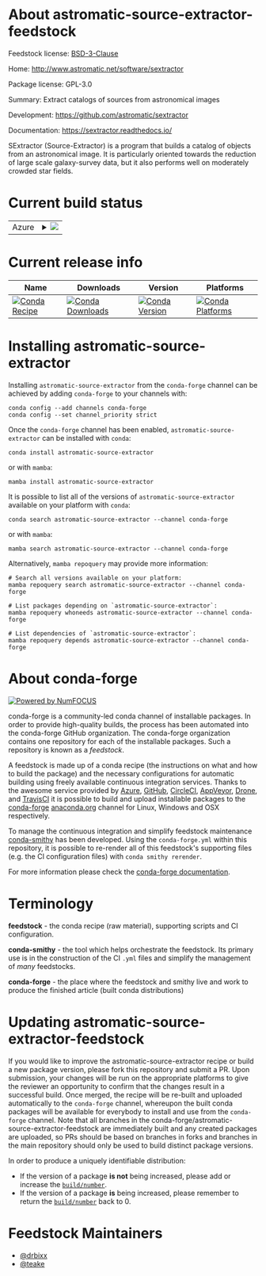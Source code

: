 About astromatic-source-extractor-feedstock
===========================================

Feedstock license: [BSD-3-Clause](https://github.com/conda-forge/astromatic-source-extractor-feedstock/blob/main/LICENSE.txt)

Home: http://www.astromatic.net/software/sextractor

Package license: GPL-3.0

Summary: Extract catalogs of sources from astronomical images

Development: https://github.com/astromatic/sextractor

Documentation: https://sextractor.readthedocs.io/

SExtractor (Source-Extractor) is a program that builds a catalog of objects
from an astronomical image. It is particularly oriented towards the
reduction of large scale galaxy-survey data, but it also performs well on
moderately crowded star fields.


Current build status
====================


<table>
    
  <tr>
    <td>Azure</td>
    <td>
      <details>
        <summary>
          <a href="https://dev.azure.com/conda-forge/feedstock-builds/_build/latest?definitionId=8028&branchName=main">
            <img src="https://dev.azure.com/conda-forge/feedstock-builds/_apis/build/status/astromatic-source-extractor-feedstock?branchName=main">
          </a>
        </summary>
        <table>
          <thead><tr><th>Variant</th><th>Status</th></tr></thead>
          <tbody><tr>
              <td>linux_64</td>
              <td>
                <a href="https://dev.azure.com/conda-forge/feedstock-builds/_build/latest?definitionId=8028&branchName=main">
                  <img src="https://dev.azure.com/conda-forge/feedstock-builds/_apis/build/status/astromatic-source-extractor-feedstock?branchName=main&jobName=linux&configuration=linux%20linux_64_" alt="variant">
                </a>
              </td>
            </tr><tr>
              <td>osx_64</td>
              <td>
                <a href="https://dev.azure.com/conda-forge/feedstock-builds/_build/latest?definitionId=8028&branchName=main">
                  <img src="https://dev.azure.com/conda-forge/feedstock-builds/_apis/build/status/astromatic-source-extractor-feedstock?branchName=main&jobName=osx&configuration=osx%20osx_64_" alt="variant">
                </a>
              </td>
            </tr>
          </tbody>
        </table>
      </details>
    </td>
  </tr>
</table>

Current release info
====================

| Name | Downloads | Version | Platforms |
| --- | --- | --- | --- |
| [![Conda Recipe](https://img.shields.io/badge/recipe-astromatic--source--extractor-green.svg)](https://anaconda.org/conda-forge/astromatic-source-extractor) | [![Conda Downloads](https://img.shields.io/conda/dn/conda-forge/astromatic-source-extractor.svg)](https://anaconda.org/conda-forge/astromatic-source-extractor) | [![Conda Version](https://img.shields.io/conda/vn/conda-forge/astromatic-source-extractor.svg)](https://anaconda.org/conda-forge/astromatic-source-extractor) | [![Conda Platforms](https://img.shields.io/conda/pn/conda-forge/astromatic-source-extractor.svg)](https://anaconda.org/conda-forge/astromatic-source-extractor) |

Installing astromatic-source-extractor
======================================

Installing `astromatic-source-extractor` from the `conda-forge` channel can be achieved by adding `conda-forge` to your channels with:

```
conda config --add channels conda-forge
conda config --set channel_priority strict
```

Once the `conda-forge` channel has been enabled, `astromatic-source-extractor` can be installed with `conda`:

```
conda install astromatic-source-extractor
```

or with `mamba`:

```
mamba install astromatic-source-extractor
```

It is possible to list all of the versions of `astromatic-source-extractor` available on your platform with `conda`:

```
conda search astromatic-source-extractor --channel conda-forge
```

or with `mamba`:

```
mamba search astromatic-source-extractor --channel conda-forge
```

Alternatively, `mamba repoquery` may provide more information:

```
# Search all versions available on your platform:
mamba repoquery search astromatic-source-extractor --channel conda-forge

# List packages depending on `astromatic-source-extractor`:
mamba repoquery whoneeds astromatic-source-extractor --channel conda-forge

# List dependencies of `astromatic-source-extractor`:
mamba repoquery depends astromatic-source-extractor --channel conda-forge
```


About conda-forge
=================

[![Powered by
NumFOCUS](https://img.shields.io/badge/powered%20by-NumFOCUS-orange.svg?style=flat&colorA=E1523D&colorB=007D8A)](https://numfocus.org)

conda-forge is a community-led conda channel of installable packages.
In order to provide high-quality builds, the process has been automated into the
conda-forge GitHub organization. The conda-forge organization contains one repository
for each of the installable packages. Such a repository is known as a *feedstock*.

A feedstock is made up of a conda recipe (the instructions on what and how to build
the package) and the necessary configurations for automatic building using freely
available continuous integration services. Thanks to the awesome service provided by
[Azure](https://azure.microsoft.com/en-us/services/devops/), [GitHub](https://github.com/),
[CircleCI](https://circleci.com/), [AppVeyor](https://www.appveyor.com/),
[Drone](https://cloud.drone.io/welcome), and [TravisCI](https://travis-ci.com/)
it is possible to build and upload installable packages to the
[conda-forge](https://anaconda.org/conda-forge) [anaconda.org](https://anaconda.org/)
channel for Linux, Windows and OSX respectively.

To manage the continuous integration and simplify feedstock maintenance
[conda-smithy](https://github.com/conda-forge/conda-smithy) has been developed.
Using the ``conda-forge.yml`` within this repository, it is possible to re-render all of
this feedstock's supporting files (e.g. the CI configuration files) with ``conda smithy rerender``.

For more information please check the [conda-forge documentation](https://conda-forge.org/docs/).

Terminology
===========

**feedstock** - the conda recipe (raw material), supporting scripts and CI configuration.

**conda-smithy** - the tool which helps orchestrate the feedstock.
                   Its primary use is in the construction of the CI ``.yml`` files
                   and simplify the management of *many* feedstocks.

**conda-forge** - the place where the feedstock and smithy live and work to
                  produce the finished article (built conda distributions)


Updating astromatic-source-extractor-feedstock
==============================================

If you would like to improve the astromatic-source-extractor recipe or build a new
package version, please fork this repository and submit a PR. Upon submission,
your changes will be run on the appropriate platforms to give the reviewer an
opportunity to confirm that the changes result in a successful build. Once
merged, the recipe will be re-built and uploaded automatically to the
`conda-forge` channel, whereupon the built conda packages will be available for
everybody to install and use from the `conda-forge` channel.
Note that all branches in the conda-forge/astromatic-source-extractor-feedstock are
immediately built and any created packages are uploaded, so PRs should be based
on branches in forks and branches in the main repository should only be used to
build distinct package versions.

In order to produce a uniquely identifiable distribution:
 * If the version of a package **is not** being increased, please add or increase
   the [``build/number``](https://docs.conda.io/projects/conda-build/en/latest/resources/define-metadata.html#build-number-and-string).
 * If the version of a package **is** being increased, please remember to return
   the [``build/number``](https://docs.conda.io/projects/conda-build/en/latest/resources/define-metadata.html#build-number-and-string)
   back to 0.

Feedstock Maintainers
=====================

* [@drbixx](https://github.com/drbixx/)
* [@teake](https://github.com/teake/)

